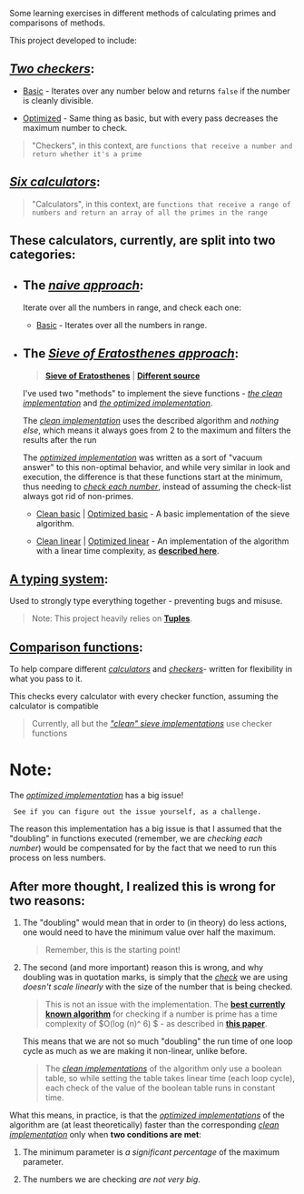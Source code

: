 Some learning exercises in different methods of calculating primes and comparisons of methods.

This project developed to include:

## [_Two checkers_](checkers/):

- [Basic](checkers/basic.ts) - Iterates over any number below and returns `false` if the number is cleanly divisible.

- [Optimized](checkers/optimized.ts) - Same thing as basic, but with every pass decreases the maximum number to check.

> "Checkers", in this context, are `functions that receive a number and return whether it's a prime`

## [_Six calculators_](calculators/):

> "Calculators", in this context, are `functions that receive a range of numbers and return an array of all the primes in the range`

## These calculators, currently, are split into two categories:

- ## The [_naive approach_](calculators/naive-approach/):

  Iterate over all the numbers in range, and check each one:

  - [Basic](calculators/naive-approach/basic.ts) - Iterates over all the numbers in range.

- ## The [_Sieve of Eratosthenes approach_](calculators/sieve/):

  > [**Sieve of Eratosthenes**](https://en.wikipedia.org/wiki/Sieve_of_Eratosthenes) | [**Different source**](https://cp-algorithms.com/algebra/sieve-of-eratosthenes.html#asymptotic-analysis)

  I've used two "methods" to implement the sieve functions - [_the clean implementation_](calculators/sieve/clean/) and [_the optimized implementation_](calculators/sieve/optimized/).

  The [_clean implementation_](calculators/sieve/clean/) uses the described algorithm and _nothing else_, which means it always goes from 2 to the maximum and filters the results after the run

  The [_optimized implementation_](calculators/sieve/optimized/) was written as a sort of "vacuum answer" to this non-optimal behavior, and while very similar in look and execution, the difference is that these functions start at the minimum, thus needing to [_check each number_](checkers/), instead of assuming the check-list always got rid of non-primes.

  - [Clean basic](calculators/sieve/clean/basic.ts) | [Optimized basic](calculators/sieve/optimized/basic.ts) - A basic implementation of the sieve algorithm.

  - [Clean linear](calculators/sieve/clean/linear.ts) | [Optimized linear](calculators/sieve/optimized/linear.ts) - An implementation of the algorithm with a linear time complexity, as [**described here**](https://cp-algorithms.com/algebra/prime-sieve-linear.html).

## [A typing system](types.ts):

Used to strongly type everything together - preventing bugs and misuse.

> Note: This project heavily relies on [**Tuples**](https://www.w3schools.com/typescript/typescript_tuples.php).

## [Comparison functions](utils/comparisons.ts):

To help compare different [_calculators_](calculators/) and [_checkers_](checkers/)- written for flexibility in what you pass to it.

This checks every calculator with every checker function, assuming the calculator is compatible

> Currently, all but the [_"clean" sieve implementations_](calculators/sieve/clean/) use checker functions

# Note:

The [_optimized implementation_](calculators/sieve/optimized/) has a big issue!

     See if you can figure out the issue yourself, as a challenge.

The reason this implementation has a big issue is that I assumed that the "doubling" in functions executed (remember, we are _checking each number_) would be compensated for by the fact that we need to run this process on less numbers.

## After more thought, I realized this is wrong for two reasons:

1.  The "doubling" would mean that in order to (in theory) do less actions, one would need to have the minimum value over half the maximum.
    > Remember, this is the starting point!
2.  The second (and more important) reason this is wrong, and why doubling was in quotation marks, is simply that the [_check_](checkers/) we are using _doesn't scale linearly_ with the size of the number that is being checked.

    > This is not an issue with the implementation. The [**best currently known algorithm**](https://en.wikipedia.org/wiki/AKS_primality_test) for checking if a number is prime has a time complexity of $O(log (n)^ 6) $ - as described in [**this paper**](https://math.dartmouth.edu/~carlp/PDF/complexity12.pdf).

    This means that we are not so much "doubling" the run time of one loop cycle as much as we are making it non-linear, unlike before.

    > The [_clean implementations_](calculators/sieve/clean/) of the algorithm only use a boolean table, so while setting the table takes linear time (each loop cycle), each check of the value of the boolean table runs in constant time.

What this means, in practice, is that the [_optimized implementations_](calculators/sieve/optimized/) of the algorithm are (at least theoretically) faster than the corresponding [_clean implementation_](calculators/sieve/clean/) only when **two conditions are met**:

1.  The minimum parameter is _a significant percentage_ of the maximum parameter.

2.  The numbers we are checking _are not very big_.
